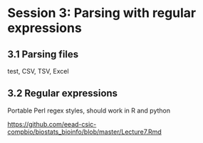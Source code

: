 # Session 3: Parsing with regular expressions

## 3.1 Parsing files

test, CSV, TSV, Excel

## 3.2 Regular expressions

Portable Perl regex styles, should work in R and python

https://github.com/eead-csic-compbio/biostats_bioinfo/blob/master/Lecture7.Rmd
